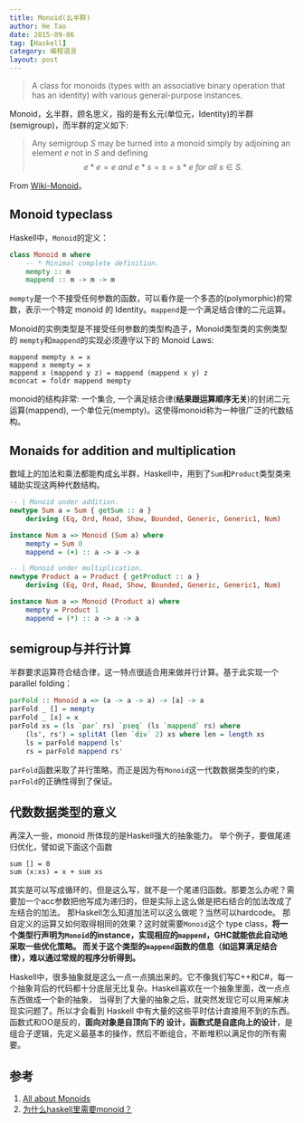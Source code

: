 ```yaml
---
title: Monoid(幺半群)
author: He Tao
date: 2015-09-06
tag: [Haskell]
category: 编程语言
layout: post
---
```


> A class for monoids (types with an associative binary operation that has an identity) with various general-purpose instances.

Monoid，幺半群，顾名思义，指的是有幺元(单位元，Identity)的半群(semigroup)，而半群的定义如下:

> Any semigroup $S$ may be turned into a monoid simply by adjoining an element $e$ not in $S$ and defining
$$e*e = e \textit{ and } e*s = s = s*e \textit{ for all } s \in S.$$

From [Wiki-Monoid](http://en.wikipedia.org/wiki/Monoid)。

<!--more-->

Monoid typeclass
----------------

Haskell中，`Monoid`的定义：

~~~haskell
class Monoid m where
    -- * Minimal complete definition.
    mempty :: m
    mappend :: m -> m -> m
~~~

`mempty`是一个不接受任何参数的函数，可以看作是一个多态的(polymorphic)的常数，表示一个特定 monoid 的 Identity。`mappend`是一个满足结合律的二元运算。

Monoid的实例类型是不接受任何参数的类型构造子，Monoid类型类的实例类型的 `mempty`和`mappend`的实现必须遵守以下的 Monoid Laws:

    mappend mempty x = x
    mappend x mempty = x
    mappend x (mappend y z) = mappend (mappend x y) z
    mconcat = foldr mappend mempty

monoid的结构非常: 一个集合, 一个满足结合律(**结果跟运算顺序无关**)的封闭二元运算(mappend), 一个单位元(mempty)。这使得monoid称为一种很广泛的代数结构。

Monaids for addition and multiplication
--------------------------------------

数域上的加法和乘法都能构成幺半群，Haskell中，用到了`Sum`和`Product`类型类来辅助实现这两种代数结构。

~~~haskell
-- | Monoid under addition.
newtype Sum a = Sum { getSum :: a }
    deriving (Eq, Ord, Read, Show, Bounded, Generic, Generic1, Num)

instance Num a => Monoid (Sum a) where
    mempty = Sum 0
    mappend = (+) :: a -> a -> a

-- | Monoid under multiplication.
newtype Product a = Product { getProduct :: a }
    deriving (Eq, Ord, Read, Show, Bounded, Generic, Generic1, Num)

instance Num a => Monoid (Product a) where
    mempty = Product 1
    mappend = (*) :: a -> a -> a
~~~

semigroup与并行计算
-----------------

半群要求运算符合结合律，这一特点很适合用来做并行计算。基于此实现一个 parallel folding：

```haskell
parFold :: Monoid a => (a -> a -> a) -> [a] -> a
parFold _ [] = mempty
parFold _ [x] = x
parFold xs = (ls `par` rs) `pseq` (ls `mappend` rs) where
    (ls', rs') = splitAt (len `div` 2) xs where len = length xs
    ls = parFold mappend ls'
    rs = parFold mappend rs'
```

`parFold`函数采取了并行策略，而正是因为有`Monoid`这一代数数据类型的约束，`parFold`的正确性得到了保证。

代数数据类型的意义
---------------

再深入一些，monoid 所体现的是Haskell强大的抽象能力。 举个例子，要做尾递归优化，譬如说下面这个函数

    sum [] = 0
    sum (x:xs) = x + sum xs

其实是可以写成循环的，但是这么写，就不是一个尾递归函数。那要怎么办呢？需要加一个acc参数把他写成为递归的，但是实际上这么做是把右结合的加法改成了左结合的加法。
那Haskell怎么知道加法可以这么做呢？当然可以hardcode。
那自定义的运算又如何取得相同的效果？这时就需要`Monoid`这个 type class，**将一个类型行声明为`Monoid`的instance，实现相应的`mappend`，GHC就能依此自动地采取一些优化策略。
而关于这个类型的`mappend`函数的信息（如运算满足结合律），难以通过常规的程序分析得到。**

Haskell中，很多抽象就是这么一点一点搞出来的。它不像我们写C++和C#，每一个抽象背后的代码都十分底层无比复杂。Haskell喜欢在一个抽象里面，改一点点东西做成一个新的抽象，
当得到了大量的抽象之后，就突然发现它可以用来解决现实问题了。所以才会看到 Haskell 中有大量的这些平时估计直接用不到的东西。函数式和OO是反的，**面向对象是自顶向下的
设计，函数式是自底向上的设计**，是组合子逻辑，先定义最基本的操作，然后不断组合，不断堆积以满足你的所有需要。

参考
---

1. [All about Monoids](http://comonad.com/reader/wp-content/uploads/2009/07/AllAboutMonoids.pdf)
2. [为什么haskell里需要monoid？](http://www.zhihu.com/question/25406710/answer/30688149)
